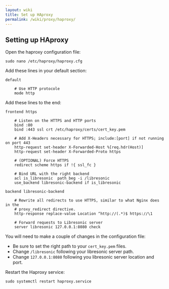 ```yaml
---
layout: wiki
title: Set up HAproxy
permalink: /wiki/proxy/haproxy/
---
```

## Setting up HAproxy

Open the haproxy configuration file:

```
sudo nano /etc/haproxy/haproxy.cfg
```

Add these lines in your default section:

```haproxy
default

    # Use HTTP protocole
    mode http
```

Add these lines to the end:

```haproxy
frontend https

    # Listen on the HTTPS and HTTP ports
    bind :80
    bind :443 ssl crt /etc/haproxy/certs/cert_key.pem

    # Add X-Headers necessary for HTTPS; include:[port] if not running on port 443
    http-request set-header X-Forwarded-Host %[req.hdr(Host)]
    http-request set-header X-Forwarded-Proto https

    # (OPTIONAL) Force HTTPS
    redirect scheme https if !{ ssl_fc }

    # Bind URL with the right backend
    acl is_libresonic  path_beg -i /libresonic
    use_backend libresonic-backend if is_libresonic

backend libresonic-backend

    # Rewrite all redirects to use HTTPS, similar to what Nginx does in the
    # proxy_redirect directive.
    http-response replace-value Location ^http://(.*)$ https://\1

    # Forward requests to Libresonic server
    server libresonic 127.0.0.1:8080 check
```
You will need to make a couple of changes in the configuration file:
- Be sure to set the right path to your `cert_key.pem` files.
- Change `/libresonic` following your libresonic server path.
- Change `127.0.0.1:8080` following you libresonic server location and port.

Restart the Haproxy service:

```
sudo systemctl restart haproxy.service
```
